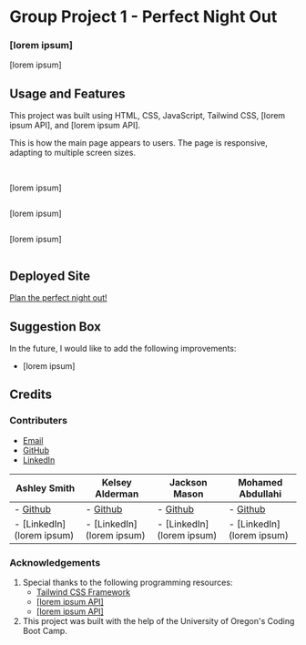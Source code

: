 # Group Project 1 - Perfect Night Out

### [lorem ipsum]

[lorem ipsum]

## Usage and Features

This project was built using HTML, CSS, JavaScript, Tailwind CSS, [lorem ipsum API], and [lorem ipsum API].

This is how the main page appears to users. The page is responsive, adapting to multiple screen sizes.

<p align="center">
<img src=""/>
<img src="">
</p>

[lorem ipsum]

<p align="center"><img src=""/></p>

[lorem ipsum]

<p align="center"><img src=""/></p>

[lorem ipsum]

<p align="center"><img src=""/></p>

## Deployed Site

<a href="">Plan the perfect night out!<a>

## Suggestion Box

In the future, I would like to add the following improvements:

- [lorem ipsum]

## Credits

### Contributers

- <a href="mailto:ashlynn4567@gmail.com">Email<a>
- <a href="https://github.com/ashlynn4567">GitHub<a>
- <a href="www.linkedin.com/in/Ashley-Lynn-Smith">LinkedIn<a>

| **Ashley Smith**                           | **Kelsey Alderman**                           | **Jackson Mason**                         | **Mohamed Abdullahi**                 |
| ------------------------------------------ | --------------------------------------------- | ----------------------------------------- | ------------------------------------- |
| - [Github](https://github.com/ashlynn4567) | - [Github](https://github.com/kelseyalderman) | - [Github](https://github.com/ShibuyaCho) | - [Github](https://github.com/mo9399) |
| - [LinkedIn](lorem ipsum)                  | - [LinkedIn](lorem ipsum)                     | - [LinkedIn](lorem ipsum)                 | - [LinkedIn](lorem ipsum)             |

### Acknowledgements

1. Special thanks to the following programming resources:
   - <a href="https://tailwindcss.com/">Tailwind CSS Framework</a>
   - <a href="">[lorem ipsum API]</a>
   - <a href="">[lorem ipsum API]</a>
2. This project was built with the help of the University of Oregon's Coding Boot Camp.

